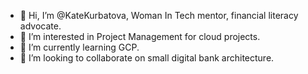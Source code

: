 - 👋 Hi, I’m @KateKurbatova, Woman In Tech mentor, financial literacy advocate.
- 👀 I’m interested in Project Management for cloud projects.
- 🌱 I’m currently learning GCP.
- 💞️ I’m looking to collaborate on small digital bank architecture.

<!---
KateKurbatova/KateKurbatova is a ✨ special ✨ repository because its `README.md` (this file) appears on your GitHub profile.
You can click the Preview link to take a look at your changes.
--->
